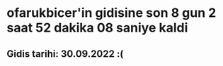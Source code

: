 # ofarukbicer'in gidisine son 8 gun 2 saat 52 dakika 08 saniye kaldi

## Gidis tarihi: 30.09.2022 :(